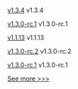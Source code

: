 
[v1.3.4](https://github.com/hyperledger/firefly-evmconnect/releases/tag/v1.3.4) v1.3.4

[v1.3.0-rc.1](https://github.com/hyperledger/firefly-tokens-erc20-erc721/releases/tag/v1.3.0-rc.1) v1.3.0-rc.1

[v1.1.13](https://github.com/hyperledger/firefly-signer/releases/tag/v1.1.13) v1.1.13

[v1.3.0-rc.2](https://github.com/hyperledger/firefly-cli/releases/tag/v1.3.0-rc.2) v1.3.0-rc.2

[v1.3.0-rc.1](https://github.com/hyperledger/firefly-tokens-erc1155/releases/tag/v1.3.0-rc.1) v1.3.0-rc.1


[See more >>>](https://start-here.hyperledger.org/releases)
